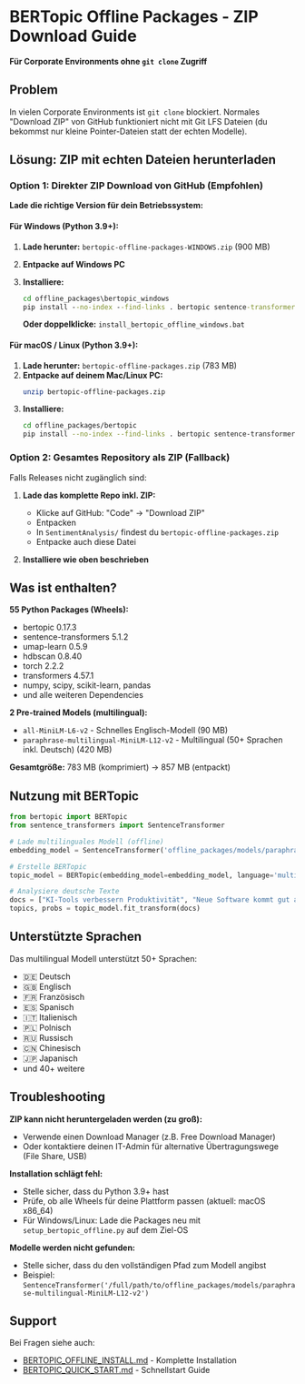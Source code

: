# BERTopic Offline Packages - ZIP Download Guide

**Für Corporate Environments ohne `git clone` Zugriff**

## Problem
In vielen Corporate Environments ist `git clone` blockiert. Normales "Download ZIP" von GitHub funktioniert nicht mit Git LFS Dateien (du bekommst nur kleine Pointer-Dateien statt der echten Modelle).

## Lösung: ZIP mit echten Dateien herunterladen

### Option 1: Direkter ZIP Download von GitHub (Empfohlen)

**Lade die richtige Version für dein Betriebssystem:**

#### Für Windows (Python 3.9+):
1. **Lade herunter:** `bertopic-offline-packages-WINDOWS.zip` (900 MB)
2. **Entpacke auf Windows PC**
3. **Installiere:**
   ```cmd
   cd offline_packages\bertopic_windows
   pip install --no-index --find-links . bertopic sentence-transformers umap-learn hdbscan
   ```

   **Oder doppelklicke:** `install_bertopic_offline_windows.bat`

#### Für macOS / Linux (Python 3.9+):
1. **Lade herunter:** `bertopic-offline-packages.zip` (783 MB)
2. **Entpacke auf deinem Mac/Linux PC:**
   ```bash
   unzip bertopic-offline-packages.zip
   ```
3. **Installiere:**
   ```bash
   cd offline_packages/bertopic
   pip install --no-index --find-links . bertopic sentence-transformers umap-learn hdbscan
   ```

### Option 2: Gesamtes Repository als ZIP (Fallback)

Falls Releases nicht zugänglich sind:

1. **Lade das komplette Repo inkl. ZIP:**
   - Klicke auf GitHub: "Code" → "Download ZIP"
   - Entpacken
   - In `SentimentAnalysis/` findest du `bertopic-offline-packages.zip`
   - Entpacke auch diese Datei

2. **Installiere wie oben beschrieben**

## Was ist enthalten?

**55 Python Packages (Wheels):**
- bertopic 0.17.3
- sentence-transformers 5.1.2
- umap-learn 0.5.9
- hdbscan 0.8.40
- torch 2.2.2
- transformers 4.57.1
- numpy, scipy, scikit-learn, pandas
- und alle weiteren Dependencies

**2 Pre-trained Models (multilingual):**
- `all-MiniLM-L6-v2` - Schnelles Englisch-Modell (90 MB)
- `paraphrase-multilingual-MiniLM-L12-v2` - Multilingual (50+ Sprachen inkl. Deutsch) (420 MB)

**Gesamtgröße:** 783 MB (komprimiert) → 857 MB (entpackt)

## Nutzung mit BERTopic

```python
from bertopic import BERTopic
from sentence_transformers import SentenceTransformer

# Lade multilinguales Modell (offline)
embedding_model = SentenceTransformer('offline_packages/models/paraphrase-multilingual-MiniLM-L12-v2')

# Erstelle BERTopic
topic_model = BERTopic(embedding_model=embedding_model, language='multilingual')

# Analysiere deutsche Texte
docs = ["KI-Tools verbessern Produktivität", "Neue Software kommt gut an"]
topics, probs = topic_model.fit_transform(docs)
```

## Unterstützte Sprachen

Das multilingual Modell unterstützt 50+ Sprachen:
- 🇩🇪 Deutsch
- 🇬🇧 Englisch
- 🇫🇷 Französisch
- 🇪🇸 Spanisch
- 🇮🇹 Italienisch
- 🇵🇱 Polnisch
- 🇷🇺 Russisch
- 🇨🇳 Chinesisch
- 🇯🇵 Japanisch
- und 40+ weitere

## Troubleshooting

**ZIP kann nicht heruntergeladen werden (zu groß):**
- Verwende einen Download Manager (z.B. Free Download Manager)
- Oder kontaktiere deinen IT-Admin für alternative Übertragungswege (File Share, USB)

**Installation schlägt fehl:**
- Stelle sicher, dass du Python 3.9+ hast
- Prüfe, ob alle Wheels für deine Plattform passen (aktuell: macOS x86_64)
- Für Windows/Linux: Lade die Packages neu mit `setup_bertopic_offline.py` auf dem Ziel-OS

**Modelle werden nicht gefunden:**
- Stelle sicher, dass du den vollständigen Pfad zum Modell angibst
- Beispiel: `SentenceTransformer('/full/path/to/offline_packages/models/paraphrase-multilingual-MiniLM-L12-v2')`

## Support

Bei Fragen siehe auch:
- [BERTOPIC_OFFLINE_INSTALL.md](BERTOPIC_OFFLINE_INSTALL.md) - Komplette Installation
- [BERTOPIC_QUICK_START.md](BERTOPIC_QUICK_START.md) - Schnellstart Guide
